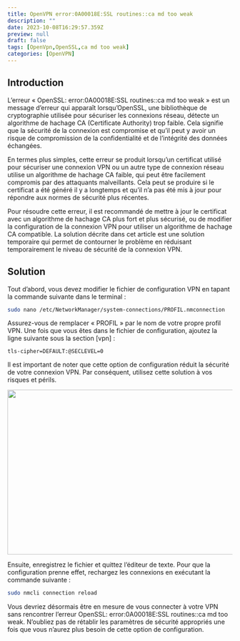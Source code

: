 ```yaml
---
title: OpenVPN error:0A00018E:SSL routines::ca md too weak
description: ""
date: 2023-10-08T16:29:57.359Z
preview: null
draft: false
tags: [OpenVpn,OpenSSL,ca md too weak]
categories: [OpenVPN]
---
```

## Introduction


L’erreur « OpenSSL: error:0A00018E:SSL routines::ca md too weak » est un message d’erreur qui apparaît lorsqu’OpenSSL, une bibliothèque de cryptographie utilisée pour sécuriser les connexions réseau, détecte un algorithme de hachage CA (Certificate Authority) trop faible. Cela signifie que la sécurité de la connexion est compromise et qu’il peut y avoir un risque de compromission de la confidentialité et de l’intégrité des données échangées.

En termes plus simples, cette erreur se produit lorsqu’un certificat utilisé pour sécuriser une connexion VPN ou un autre type de connexion réseau utilise un algorithme de hachage CA faible, qui peut être facilement compromis par des attaquants malveillants. Cela peut se produire si le certificat a été généré il y a longtemps et qu’il n’a pas été mis à jour pour répondre aux normes de sécurité plus récentes.

Pour résoudre cette erreur, il est recommandé de mettre à jour le certificat avec un algorithme de hachage CA plus fort et plus sécurisé, ou de modifier la configuration de la connexion VPN pour utiliser un algorithme de hachage CA compatible. La solution décrite dans cet article est une solution temporaire qui permet de contourner le problème en réduisant temporairement le niveau de sécurité de la connexion VPN.

## Solution

Tout d’abord, vous devez modifier le fichier de configuration VPN en tapant la commande suivante dans le terminal :

```bash
sudo nano /etc/NetworkManager/system-connections/PROFIL.nmconnection
```

Assurez-vous de remplacer « PROFIL » par le nom de votre propre profil VPN. Une fois que vous êtes dans le fichier de configuration, ajoutez la ligne suivante sous la section \[vpn\] :

`tls-cipher=DEFAULT:@SECLEVEL=0`

Il est important de noter que cette option de configuration réduit la sécurité de votre connexion VPN. Par conséquent, utilisez cette solution à vos risques et périls.

<img width="720" height="369" src=":/a8dc186f904242219b458af9d9dcce31"/>

Ensuite, enregistrez le fichier et quittez l’éditeur de texte. Pour que la configuration prenne effet, rechargez les connexions en exécutant la commande suivante :

```bash
sudo nmcli connection reload
```

Vous devriez désormais être en mesure de vous connecter à votre VPN sans rencontrer l’erreur OpenSSL: error:0A00018E:SSL routines::ca md too weak. N’oubliez pas de rétablir les paramètres de sécurité appropriés une fois que vous n’aurez plus besoin de cette option de configuration.

